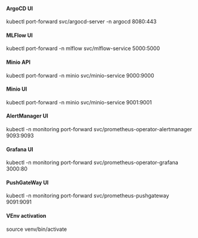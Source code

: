 #### ArgoCD UI
kubectl port-forward svc/argocd-server -n argocd 8080:443

#### MLFlow UI
kubectl port-forward -n mlflow svc/mlflow-service 5000:5000

#### Minio API
kubectl port-forward -n minio svc/minio-service 9000:9000

#### Minio UI
kubectl port-forward -n minio svc/minio-service 9001:9001

#### AlertManager UI
kubectl -n monitoring port-forward svc/prometheus-operator-alertmanager 9093:9093

#### Grafana UI
kubectl -n monitoring port-forward svc/prometheus-operator-grafana 3000:80

#### PushGateWay UI
kubectl -n monitoring port-forward svc/prometheus-pushgateway 9091:9091

#### VEnv activation
source venv/bin/activate